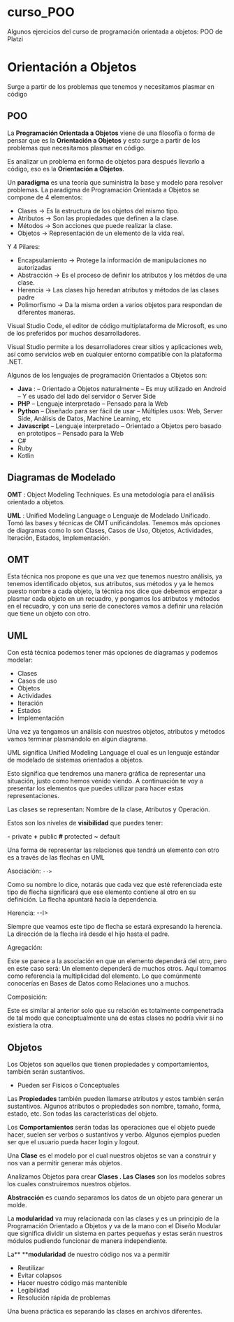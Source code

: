 # curso_POO

Algunos ejercicios del curso de programación orientada a objetos: POO de Platzi

# Orientación a Objetos

 Surge a partir de los problemas que tenemos y necesitamos plasmar en código

## POO

La ****Programación Orientada a Objetos**** viene de una filosofía o forma de pensar que es la **Orientación a Objetos** y esto surge a partir de los problemas que necesitamos plasmar en código.

Es analizar un problema en forma de objetos para después llevarlo a código, eso es la **Orientación a Objetos**.

Un **paradigma** es una teoría que suministra la base y modelo para resolver problemas. La paradigma de Programación Orientada a Objetos se compone de 4 elementos:

* Clases -> Es la estructura de los objetos del mismo tipo.
* Atributos -> Son las propiedades que definen a la clase.
* Métodos -> Son acciones que puede realizar la clase.
* Objetos -> Representación de un elemento de la vida real.

Y 4 Pilares:

* Encapsulamiento -> Protege la información de manipulaciones no autorizadas
* Abstracción -> Es el proceso de definir los atributos y los métdos de una clase.
* Herencia -> Las clases hijo heredan atributos y métodos de las clases padre
* Polimorfismo -> Da la misma orden a varios objetos para respondan de diferentes maneras.

Visual Studio Code, el editor de código multiplataforma de Microsoft, es uno de los preferidos por muchos desarrolladores.

Visual Studio permite a los desarrolladores crear sitios y aplicaciones web, así como servicios web en cualquier entorno compatible con la plataforma .NET.

Algunos de los lenguajes de programación Orientados a Objetos son:

* **Java** :
  – Orientado a Objetos naturalmente
  – Es muy utilizado en Android
  – Y es usado del lado del servidor o Server Side
* **PHP**
  – Lenguaje interpretado
  – Pensado para la Web
* **Python**
  – Diseñado para ser fácil de usar
  – Múltiples usos: Web, Server Side, Análisis de Datos, Machine Learning, etc
* **Javascript**
  – Lenguaje interpretado
  – Orientado a Objetos pero basado en prototipos
  – Pensado para la Web
* C#
* Ruby
* Kotlin

## Diagramas de Modelado

 **OMT** : Object Modeling Techniques. Es una metodología para el análisis orientado a objetos.

**UML** : Unified Modeling Language o Lenguaje de Modelado Unificado. Tomó las bases y técnicas de OMT unificándolas. Tenemos más opciones de diagramas como lo son Clases, Casos de Uso, Objetos, Actividades, Iteración, Estados, Implementación.

## OMT

Esta técnica nos propone es que una vez que tenemos nuestro análisis, ya tenemos identificado objetos, sus atributos, sus métodos y ya le hemos puesto nombre a cada objeto, la técnica nos dice que debemos empezar a plasmar cada objeto en un recuadro, y pongamos los atributos y métodos en el recuadro, y con una serie de conectores vamos a definir una relación que tiene un objeto con otro.

## UML

Con está técnica podemos tener más opciones de diagramas y podemos modelar:

* Clases
* Casos de uso
* Objetos
* Actividades
* Iteración
* Estados
* Implementación

Una vez ya tengamos un análisis con nuestros objetos, atributos y métodos vamos terminar plasmándolo en algún diagrama.

UML significa Unified Modeling Language el cual es un lenguaje estándar de modelado de sistemas orientados a objetos.

Esto significa que tendremos una manera gráfica de representar una situación, justo como hemos venido viendo. A continuación te voy a presentar los elementos que puedes utilizar para hacer estas representaciones.

Las clases se representan: Nombre de la clase, Atributos y Operación.

Estos son los niveles de **visibilidad** que puedes tener:

**-** private
**+** public
**#** protected
**~** default

Una forma de representar las relaciones que tendrá un elemento con otro es a través de las flechas en UML

Asociación: `-->`

Como su nombre lo dice, notarás que cada vez que esté referenciada este tipo de flecha significará que ese elemento contiene al otro en su definición. La flecha apuntará hacia la dependencia.

Herencia: --I>

Siempre que veamos este tipo de flecha se estará expresando la herencia.
La dirección de la flecha irá desde el hijo hasta el padre.

Agregación: 

Este se parece a la asociación en que un elemento dependerá del otro, pero en este caso será: Un elemento dependerá de muchos otros. Aquí tomamos como referencia la multiplicidad del elemento. Lo que comúnmente conocerías en Bases de Datos como Relaciones uno a muchos.

Composición:

Este es similar al anterior solo que su relación es totalmente compenetrada de tal modo que conceptualmente una de estas clases no podría vivir si no existiera la otra.

## Objetos

Los Objetos son aquellos que tienen propiedades y comportamientos, también serán sustantivos.

* Pueden ser Físicos o Conceptuales

Las **Propiedades** también pueden llamarse atributos y estos también serán sustantivos. Algunos atributos o propiedades son nombre, tamaño, forma, estado, etc. Son todas las características del objeto.

Los **Comportamientos** serán todas las operaciones que el objeto puede hacer, suelen ser verbos o sustantivos y verbo. Algunos ejemplos pueden ser que el usuario pueda hacer login y logout.

Una **Clase** es el modelo por el cual nuestros objetos se van a construir y nos van a permitir generar más objetos.

Analizamos Objetos para crear ****Clases** . Las** **Clases** son los modelos sobres los cuales construiremos nuestros objetos.

**Abstracción** es cuando separamos los datos de un objeto para generar un molde.

La **modularidad** va muy relacionada con las clases y es un principio de la Programación Orientado a Objetos y va de la mano con el Diseño Modular que significa dividir un sistema en partes pequeñas y estas serán nuestros módulos pudiendo funcionar de manera independiente.

La** ****modularidad** de nuestro código nos va a permitir

* Reutilizar
* Evitar colapsos
* Hacer nuestro código más mantenible
* Legibilidad
* Resolución rápida de problemas

Una buena práctica es separando las clases en archivos diferentes.
